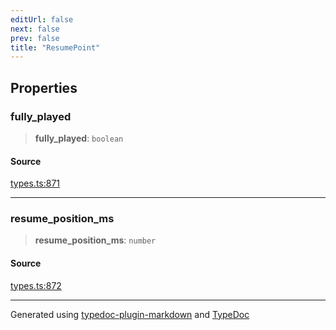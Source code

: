 ```yaml
---
editUrl: false
next: false
prev: false
title: "ResumePoint"
---
```


## Properties

### fully\_played

> **fully\_played**: `boolean`

#### Source

[types.ts:871](https://github.com/fostertheweb/spotify-web-sdk/blob/b2835c1/src/types.ts#L871)

***

### resume\_position\_ms

> **resume\_position\_ms**: `number`

#### Source

[types.ts:872](https://github.com/fostertheweb/spotify-web-sdk/blob/b2835c1/src/types.ts#L872)

***

Generated using [typedoc-plugin-markdown](https://www.npmjs.com/package/typedoc-plugin-markdown) and [TypeDoc](https://typedoc.org/)
